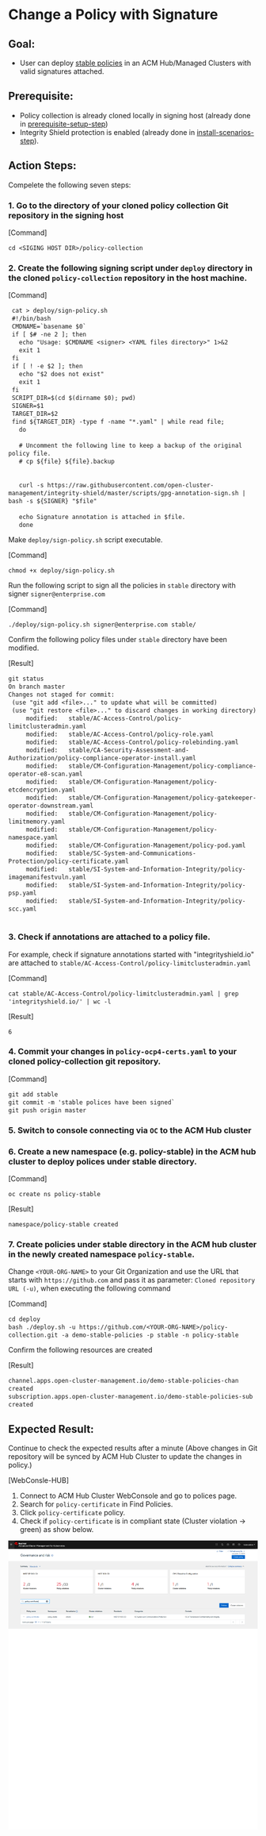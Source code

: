 # Change a Policy with Signature

## Goal:
- User can deploy [stable policies](https://github.com/open-cluster-management/policy-collection/tree/master/stable) in an ACM Hub/Managed Clusters with valid signatures attached.

## Prerequisite: 
- Policy collection is already cloned locally in signing host (already done in [prerequisite-setup-step](../prerequisite-setup/GIT_CLONE_POLICY_COLLECTION.md))
- Integrity Shield protection is enabled (already done in [install-scenarios-step](../install-scenarios/DEPLOY_ISHIELD.md)). 
 
## Action Steps:

Compelete the following seven steps:

### 1. Go to the directory of your cloned policy collection Git repository in the signing host

   [Command]
   ```
   cd <SIGING HOST DIR>/policy-collection
   ```
   
### 2. Create the following signing script under `deploy` directory in the cloned `policy-collection` repository in the host machine.

   [Command]
   ```
    cat > deploy/sign-policy.sh
    #!/bin/bash
    CMDNAME=`basename $0`
    if [ $# -ne 2 ]; then
      echo "Usage: $CMDNAME <signer> <YAML files directory>" 1>&2
      exit 1
    fi
    if [ ! -e $2 ]; then
      echo "$2 does not exist"
      exit 1
    fi
    SCRIPT_DIR=$(cd $(dirname $0); pwd)
    SIGNER=$1
    TARGET_DIR=$2
    find ${TARGET_DIR} -type f -name "*.yaml" | while read file;
      do
      
      # Uncomment the following line to keep a backup of the original policy file.
      # cp ${file} ${file}.backup
      

      curl -s https://raw.githubusercontent.com/open-cluster-management/integrity-shield/master/scripts/gpg-annotation-sign.sh | bash -s ${SIGNER} "$file"

      echo Signature annotation is attached in $file.
      done
   ```
    
   Make `deploy/sign-policy.sh` script executable.
    
   [Command]
   ```
   chmod +x deploy/sign-policy.sh
   ```
    
   Run the following script to sign all the policies in `stable` directory with signer `signer@enterprise.com`
    
   [Command]
   ```
   ./deploy/sign-policy.sh signer@enterprise.com stable/
   ```
    
    
   Confirm the following policy files under `stable` directory have been modified.
    
   [Result] 
   ```
   git status
   On branch master
   Changes not staged for commit:
    (use "git add <file>..." to update what will be committed)
    (use "git restore <file>..." to discard changes in working directory)
        modified:   stable/AC-Access-Control/policy-limitclusteradmin.yaml
        modified:   stable/AC-Access-Control/policy-role.yaml
        modified:   stable/AC-Access-Control/policy-rolebinding.yaml
        modified:   stable/CA-Security-Assessment-and-Authorization/policy-compliance-operator-install.yaml
        modified:   stable/CM-Configuration-Management/policy-compliance-operator-e8-scan.yaml
        modified:   stable/CM-Configuration-Management/policy-etcdencryption.yaml
        modified:   stable/CM-Configuration-Management/policy-gatekeeper-operator-downstream.yaml
        modified:   stable/CM-Configuration-Management/policy-limitmemory.yaml
        modified:   stable/CM-Configuration-Management/policy-namespace.yaml
        modified:   stable/CM-Configuration-Management/policy-pod.yaml
        modified:   stable/SC-System-and-Communications-Protection/policy-certificate.yaml
        modified:   stable/SI-System-and-Information-Integrity/policy-imagemanifestvuln.yaml
        modified:   stable/SI-System-and-Information-Integrity/policy-psp.yaml
        modified:   stable/SI-System-and-Information-Integrity/policy-scc.yaml
    
   ```
    
### 3.  Check if annotations are attached to a policy file. 

   For example, check if signature annotations started with "integrityshield.io" are attached to `stable/AC-Access-Control/policy-limitclusteradmin.yaml`
    
   [Command]
   ```
   cat stable/AC-Access-Control/policy-limitclusteradmin.yaml | grep 'integrityshield.io/' | wc -l
   ```
    
   [Result]
   ```
   6
   ```
    
### 4. Commit your changes in `policy-ocp4-certs.yaml` to your cloned policy-collection git repository.

   [Command]
   ```
   git add stable
   git commit -m 'stable polices have been signed`
   git push origin master
   ```
    
### 5. Switch to console connecting via `OC` to the ACM Hub cluster 

### 6. Create a new namespace (e.g. policy-stable) in the ACM hub cluster to deploy polices under stable directory.
    
   [Command]
   ```
   oc create ns policy-stable
   ```
    
   [Result]
   ```
   namespace/policy-stable created
   ```
    
### 7. Create policies under stable directory in the ACM hub cluster in the newly created namespace `policy-stable`.
    
   Change `<YOUR-ORG-NAME>` to your Git Organization and use the URL that starts with `https://github.com` and pass it as parameter: `Cloned repository URL (-u)`, when executing the following command
 
   [Command]
   ```
   cd deploy
   bash ./deploy.sh -u https://github.com/<YOUR-ORG-NAME>/policy-collection.git -a demo-stable-policies -p stable -n policy-stable
   ```
    
   Confirm the following resources are created
    
   [Result]
   ```
   channel.apps.open-cluster-management.io/demo-stable-policies-chan created
   subscription.apps.open-cluster-management.io/demo-stable-policies-sub created
   ```

## Expected Result:

Continue to check the expected results after a minute (Above changes in Git repository will be synced by ACM Hub Cluster to update the changes in policy.)
    
[WebConsle-HUB]

1. Connect to ACM Hub Cluster WebConsole and go to polices page.
2. Search for `policy-certificate`  in Find Policies.  
3. Click  `policy-certificate`  policy. 
4. Check if  `policy-certificate` is in compliant state (Cluster violation -> green) as show below.
     
  ![Policy Certificate](../images/policy-certificate-compliant.PNG)
    


